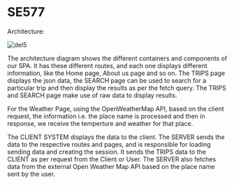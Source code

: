 # SE577

Architecture:  

<!-- ![del4-diagram](https://github.com/dr3248/SE577/assets/55326813/cf5dc9c0-f358-48d8-ba30-f34030e93013)
 -->
![del5](https://github.com/dr3248/SE577/assets/55326813/b527da2a-33ca-47de-a612-20f31ab1611e)



The architecture diagram shows the different containers and components of our SPA. It has these different routes, and each one displays different information, like the Home page, About us page and so on. The TRIPS page displays the json data, the SEARCH page can be used to search for a particular trip and then display the results as per the fetch query. The TRIPS and SEARCH page make use of raw data to display results. 

For the Weather Page, using the OpenWeatherMap API, based on the client request, the information i.e. the place name is processed and then in response, we receive the temperture and weather for that place. 

The CLIENT SYSTEM displays the data to the client. The SERVER sends the data to the respective routes and pages, and is responsible for loading sending data and creating the session. It sends the TRIPS data to the CLIENT as per request from the Client or User. The SERVER also fetches data from the external Open Weather Map API based on the place name sent by the user.
